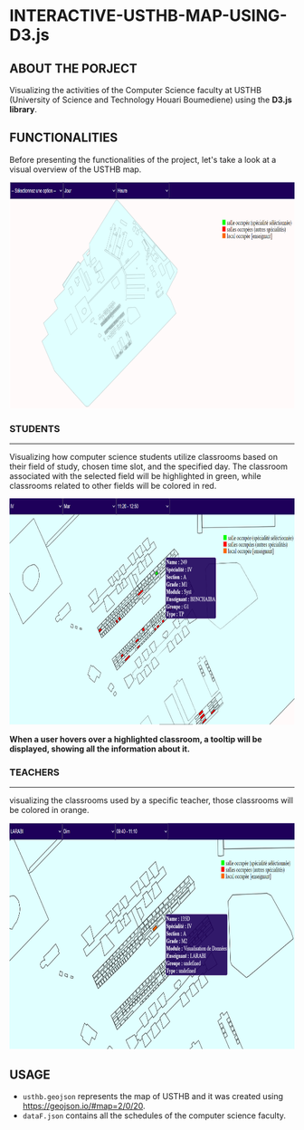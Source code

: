 # INTERACTIVE-USTHB-MAP-USING-D3.js
## ABOUT THE PORJECT
Visualizing the activities of the Computer Science faculty at USTHB (University of Science and Technology Houari Boumediene) using the **D3.js library**.
## FUNCTIONALITIES
Before presenting the functionalities of the project, let's take a look at a visual overview of the USTHB map.
<p align="center"> 
<img src="https://github.com/Fatima-Abci/INTERACTIVE-USTHB-MAP-USING-D3.js/blob/master/images/map.png" alt="USTHB map" width="850" height="400">
</p>

### STUDENTS
---
Visualizing how computer science students utilize classrooms based on their field of study, chosen time slot, and the specified day. The classroom associated with the selected field will be highlighted in green, while classrooms related to other fields will be colored in red.
<p align="center"> 
<img src="https://github.com/Fatima-Abci/INTERACTIVE-USTHB-MAP-USING-D3.js/blob/master/images/students_functionality.png" alt="students fuctionality" width="850" height="400">
</p>

**When a user hovers over a highlighted classroom, a tooltip will be displayed, showing all the information about it.**

### TEACHERS
---
visualizing the classrooms used by a specific teacher, those classrooms will be colored in orange. 
<p align="center"> 
<img src="https://github.com/Fatima-Abci/INTERACTIVE-USTHB-MAP-USING-D3.js/blob/master/images/teachers_functionality.png" alt="teachers fuctionality" width="850" height="400">
</p>

## USAGE
- `usthb.geojson` represents the map of USTHB and it was created using https://geojson.io/#map=2/0/20.
- `dataF.json` contains all the schedules of the computer science faculty.
